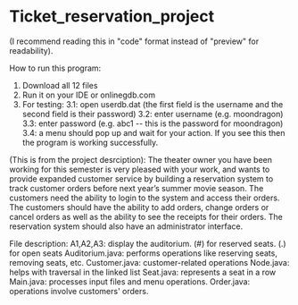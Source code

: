 # Ticket_reservation_project
(I recommend reading this in "code" format instead of "preview" for readability).

How to run this program:
1. Download all 12 files
2. Run it on your IDE or onlinegdb.com
3. For testing:
   3.1: open userdb.dat (the first field is the username and the second field is their password)
   3.2: enter username (e.g. moondragon)
   3.3: enter password (e.g. abc1 -- this is the password for moondragon)
   3.4: a menu should pop up and wait for your action. If you see this then the program is working successfully.

(This is from the project desrciption):
The theater owner you have been working for this semester is very pleased with your work, and wants
to provide expanded customer service by building a reservation system to track customer orders before next
year’s summer movie season. The customers need the ability to login to the system and access their orders. The
customers should have the ability to add orders, change orders or cancel orders as well as the ability to see the
receipts for their orders. The reservation system should also have an administrator interface.

File description:
A1,A2,A3: display the auditorium. (#) for reserved seats. (.) for open seats
Auditorium.java: performs operations like reserving seats, removing seats, etc.
Customer.java: customer-related operations
Node.java: helps with traversal in the linked list
Seat.java: represents a seat in a row
Main.java: processes input files and menu operations.
Order.java: operations involve customers' orders.

